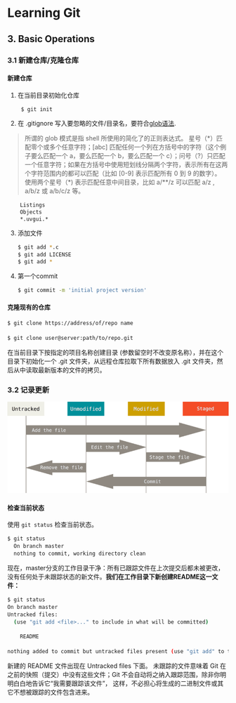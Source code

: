 # Learning Git

## 3. Basic Operations

### 3.1 新建仓库/克隆仓库

#### 新建仓库

1. 在当前目录初始化仓库

        $ git init

2. 在 .gitignore 写入要忽略的文件/目录名，要符合[glob语法](/3_z_glob.md/).

>所谓的 glob 模式是指 shell 所使用的简化了的正则表达式。 星号（\*）匹配零个或多个任意字符；[abc] 匹配任何一个列在方括号中的字符（这个例子要么匹配一个 a，要么匹配一个 b，要么匹配一个 c）；问号（?）只匹配一个任意字符；如果在方括号中使用短划线分隔两个字符，表示所有在这两个字符范围内的都可以匹配（比如 [0-9] 表示匹配所有 0 到 9 的数字）。 使用两个星号（*) 表示匹配任意中间目录，比如 a/**/z 可以匹配 a/z , a/b/z 或 a/b/c/z 等。

        Listings
        Objects
        *.uvgui.*

3. 添加文件

    ```` bash
    $ git add *.c
    $ git add LICENSE
    $ git add *
    ````

4. 第一个commit

    ```` bash
    $ git commit -m 'initial project version'
    ````

#### 克隆现有的仓库

```` bash
$ git clone https://address/of/repo name

$ git clone user@server:path/to/repo.git
````

在当前目录下按指定的项目名称创建目录 (参数留空时不改变原名称），并在这个目录下初始化一个 .git 文件夹，从远程仓库拉取下所有数据放入 .git 文件夹，然后从中读取最新版本的文件的拷贝。

### 3.2 记录更新

![States](/res/states.png)

#### 检查当前状态

使用 `git status` 检查当前状态。

```` bash
$ git status
  On branch master
  nothing to commit, working directory clean
````

现在，master分支的工作目录干净：所有已跟踪文件在上次提交后都未被更改，没有任何处于未跟踪状态的新文件。**我们在工作目录下新创建README这一文件：**

```` bash
$ git status
On branch master
Untracked files:
  (use "git add <file>..." to include in what will be committed)

    README

nothing added to commit but untracked files present (use "git add" to track)
````

新建的 README 文件出现在 Untracked files 下面。 未跟踪的文件意味着 Git 在之前的快照（提交）中没有这些文件；Git 不会自动将之纳入跟踪范围，除非你明明白白地告诉它“我需要跟踪该文件”， 这样，不必担心将生成的二进制文件或其它不想被跟踪的文件包含进来。